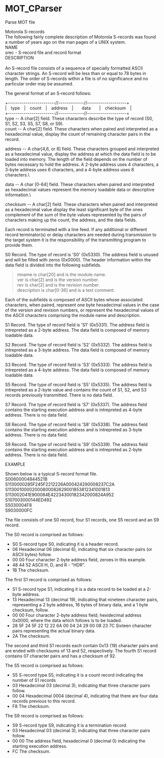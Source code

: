 # MOT_CParser
Parse MOT file

Motorola S-records\
The following fairly complete description of Motorola S-records was found a number of years ago on the man pages of a UNIX system.\
NAME\
srec - S-record file and record format\
DESCRIPTION\
\
An S-record file consists of a sequence of specially formatted ASCII character strings. An S-record will be less than or equal to 78 bytes in length.
The order of S-records within a file is of no significance and no particular order may be assumed.

The general format of an S-record follows:

+------------------------//-------------//--------------------+<br/>
|&emsp;type&emsp;|&emsp;count&emsp;|&emsp;address&emsp;|&emsp;&emsp;data&emsp;&emsp;|&emsp;checksum&emsp;|<br/>
+------------------------//-------------//--------------------+<br/>
type -- A char[2] field. These characters describe the type of record (S0, S1, S2, S3, S5, S7, S8, or S9).\
count -- A char[2] field. These characters when paired and interpreted as a hexadecimal value, display the count of remaining character pairs in the record.

address -- A char[4,6, or 8] field. These characters grouped and interpreted as a hexadecimal value, display the address at which the data field is to be loaded into memory. The length of the field depends on the number of bytes necessary to hold the address. A 2-byte address uses 4 characters, a 3-byte address uses 6 characters, and a 4-byte address uses 8 characters.\

data -- A char [0-64] field. These characters when paired and interpreted as hexadecimal values represent the memory loadable data or descriptive information.\

checksum -- A char[2] field. These characters when paired and interpreted as a hexadecimal value display the least significant byte of the ones complement of the sum of the byte values represented by the pairs of characters making up the count, the address, and the data fields.

Each record is terminated with a line feed. If any additional or different record terminator(s) or delay characters are needed during transmission to the target system it is the responsibility of the transmitting program to provide them.

S0 Record. The type of record is 'S0' (0x5330). The address field is unused and will be filled with zeros (0x0000). The header information within the data field is divided into the following subfields.

> mname is char[20] and is the module name.<br/>
> ver is char[2] and is the version number.<br/>
> rev is char[2] and is the revision number.<br/>
> description is char[0-36] and is a text comment.<br/>

Each of the subfields is composed of ASCII bytes whose associated characters, when paired, represent one byte hexadecimal values in the case of the version and revision numbers, or represent the hexadecimal values of the ASCII characters comprising the module name and description.

S1 Record. The type of record field is 'S1' (0x5331). The address field is intrepreted as a 2-byte address. The data field is composed of memory loadable data.

S2 Record. The type of record field is 'S2' (0x5332). The address field is intrepreted as a 3-byte address. The data field is composed of memory loadable data.

S3 Record. The type of record field is 'S3' (0x5333). The address field is intrepreted as a 4-byte address. The data field is composed of memory loadable data.

S5 Record. The type of record field is 'S5' (0x5335). The address field is intrepreted as a 2-byte value and contains the count of S1, S2, and S3 records previously transmitted. There is no data field.

S7 Record. The type of record field is 'S7' (0x5337). The address field contains the starting execution address and is intrepreted as 4-byte address. There is no data field.

S8 Record. The type of record field is 'S8' (0x5338). The address field contains the starting execution address and is intrepreted as 3-byte address. There is no data field.

S9 Record. The type of record field is 'S9' (0x5339). The address field contains the starting execution address and is intrepreted as 2-byte address. There is no data field.

EXAMPLE<br/>

Shown below is a typical S-record format file.<br/>
S00600004844521B<br/>
S1130000285F245F2212226A000424290008237C2A<br/>
S11300100002000800082629001853812341001813<br/>
S113002041E900084E42234300182342000824A952<br/>
S107003000144ED492<br/>
S5030004F8<br/>
S9030000FC<br/>

The file consists of one S0 record, four S1 records, one S5 record and an S9 record.<br/>

The S0 record is comprised as follows:<br/>

* S0 S-record type S0, indicating it is a header record.<br/>
* 06 Hexadecimal 06 (decimal 6), indicating that six character pairs (or ASCII bytes) follow.<br/>
* 00 00 Four character 2-byte address field, zeroes in this example.<br/>
* 48 44 52 ASCII H, D, and R - "HDR".<br/>
* 1B The checksum.<br/>

The first S1 record is comprised as follows:<br/>
* S1 S-record type S1, indicating it is a data record to be loaded at a 2-byte address.<br/>
* 13 Hexadecimal 13 (decimal 19), indicating that nineteen character pairs, representing a 2 byte address, 16 bytes of binary data, and a 1 byte checksum, follow.<br/>
* 00 00 Four character 2-byte address field; hexidecimal address 0x0000, where the data which follows is to be loaded.<br/>
* 28 5F 24 5F 22 12 22 6A 00 04 24 29 00 08 23 7C Sixteen character pairs representing the actual binary data.<br/>
* 2A The checksum.<br/>

The second and third S1 records each contain 0x13 (19) character pairs and are ended with checksums of 13 and 52, respectively. The fourth S1 record contains 07 character pairs and has a checksum of 92.<br/>

The S5 record is comprised as follows:<br/>

* S5 S-record type S5, indicating it is a count record indicating the number of S1 records<br/>
* 03 Hexadecimal 03 (decimal 3), indicating that three character pairs follow.<br/>
* 00 04 Hexadecimal 0004 (decimal 4), indicating that there are four data records previous to this record.<br/>
* F8 The checksum.<br/>

The S9 record is comprised as follows:<br/>

* S9 S-record type S9, indicating it is a termination record.<br/>
* 03 Hexadecimal 03 (decimal 3), indicating that three character pairs follow.<br/>
* 00 00 The address field, hexadecimal 0 (decimal 0) indicating the starting execution address.<br/>
* FC The checksum.<br/>
